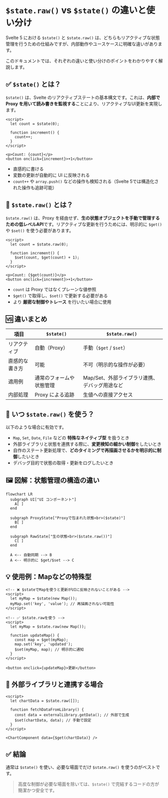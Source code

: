 # `$state.raw()` vs `$state()` の違いと使い分け

Svelte 5 における `$state()` と `$state.raw()` は、どちらもリアクティブな状態管理を行うための仕組みですが、内部動作やユースケースに明確な違いがあります。

このドキュメントでは、それぞれの違いと使い分けのポイントをわかりやすく解説します。
  
## ✅ `$state()` とは？

`$state()` は、Svelte のリアクティブステートの基本構文です。これは、**内部で Proxy を用いて読み書きを監視する**ことにより、リアクティブなUI更新を実現します。

```svelte
<script>
  let count = $state(0);

  function increment() {
    count++;
  }
</script>

<p>Count: {count}</p>
<button onclick={increment}>+1</button>
```

* 直感的に書ける
* 変数の更新が自動的に UI に反映される
* `count++` や `array.push()` などの操作も検知される（Svelte 5では構造化された操作も追跡可能）
  
## 🔧 `$state.raw()` とは？

`$state.raw()` は、Proxy を経由せず、**生の状態オブジェクトを手動で管理するための低レベルAPI**です。リアクティブな更新を行うためには、明示的に `$get()` や `$set()` を使う必要があります。

```svelte
<script>
  let count = $state.raw(0);

  function increment() {
    $set(count, $get(count) + 1);
  }
</script>

<p>Count: {$get(count)}</p>
<button onclick={increment}>+1</button>
```

* `count` は Proxy ではなくプレーンな値参照
* `$get()` で取得し、`$set()` で更新する必要がある
* より **厳密な制御やトレース** を行いたい場合に使用
  
## 🆚 違いまとめ

| 項目      | `$state()`   | `$state.raw()`             |
| ------- | ------------ | -------------------------- |
| リアクティブ  | 自動（Proxy）    | 手動（`$get` / `$set`）        |
| 直感的な書き方 | 可能           | 不可（明示的な操作が必要）              |
| 適用例     | 通常のフォームや状態管理 | Map/Set、外部ライブラリ連携、デバッグ用途など |
| 内部処理    | Proxy による追跡  | 生値への直接アクセス                 |
  
## 🎯 いつ `$state.raw()` を使う？

以下のような場合に有効です。

* `Map`, `Set`, `Date`, `File` などの **特殊なネイティブ型** を扱うとき
* 外部ライブラリと状態を連携する際に、**変更検知の細かい制御**をしたいとき
* 自作のステート更新処理で、**どのタイミングで再描画させるかを明示的に制御**したいとき
* デバッグ目的で状態の取得・更新をログしたいとき
  

## 🖼️ 図解：状態管理の構造の違い

```mermaid
flowchart LR
  subgraph UI["UI コンポーネント"]
    A[ ]
  end

  subgraph ProxyState["Proxyで包まれた状態<br>($state)"]
    B[ ]
  end

  subgraph RawState["生の状態<br>($state.raw())"]
    C[ ]
  end

  A <-- 自動同期 --> B
  A <-- 明示的に $get/$set --> C
```

## 💡 使用例：Mapなどの特殊型

```svelte
<!-- ❌ $stateでMapを使うと更新がUIに反映されないことがある -->
<script>
  let myMap = $state(new Map());
  myMap.set('key', 'value'); // 再描画されない可能性
</script>

<!-- ✅ $state.rawを使う -->
<script>
  let myMap = $state.raw(new Map());

  function updateMap() {
    const map = $get(myMap);
    map.set('key', 'updated');
    $set(myMap, map); // 明示的に通知
  }
</script>

<button onclick={updateMap}>更新</button>
```

## 🔗 外部ライブラリと連携する場合

```svelte
<script>
  let chartData = $state.raw([]);

  function fetchDataFromLibrary() {
    const data = externalLibrary.getData(); // 外部で生成
    $set(chartData, data); // 手動で設定
  }
</script>

<ChartComponent data={$get(chartData)} />
```

## ✅ 結論

通常は `$state()` を使い、必要な場面でだけ `$state.raw()` を使うのがベストです。

> 高度な制御が必要な場面を除いては、`$state()` で完結するコードの方が簡潔かつ安全です。
